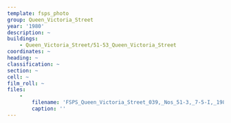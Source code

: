 ```yaml
---
template: fsps_photo
group: Queen_Victoria_Street
year: '1980'
description: ~
buildings:
    - Queen_Victoria_Street/51-53_Queen_Victoria_Street
coordinates: ~
heading: ~
classification: ~
section: ~
cell: ~
film_roll: ~
files:
    -
        filename: 'FSPS_Queen_Victoria_Street_039,_Nos_51-3,_7-5-I,_1980.png'
        caption: ''
---
```

